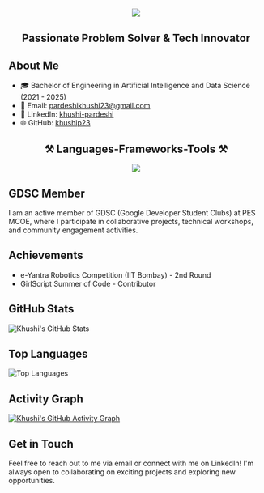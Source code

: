 <h1 align="center">
    <img src="https://readme-typing-svg.herokuapp.com/?font=Righteous&size=35&center=true&vCenter=true&width=500&height=70&duration=4000&lines=Hi+There!+👋;+I'm+Khushi+Pardeshi!;" />
</h1>

<h2 align="center"><strong>Passionate Problem Solver & Tech Innovator</strong></h2>                    
  

## About Me

- 🎓 Bachelor of Engineering in Artificial Intelligence and Data Science (2021 - 2025)                    
- 📧 Email: [pardeshikhushi23@gmail.com](mailto:pardeshikhushi23@gmail.com)
- 🔗 LinkedIn: [khushi-pardeshi](https://linkedin.com/in/khushi-pardeshi)
- 🌐 GitHub: [khuship23](https://github.com/khuship23)

<h2 align="center">⚒️ Languages-Frameworks-Tools ⚒️</h2>
<div align="center">
   <img src="https://skillicons.dev/icons?i=python,cpp,flask,mysql,sqlite,mongodb,html,css,bootstrap,tailwind,js,react,nodejs,express,java,kotlin,typescript,opencv,linux,anaconda,github,vscode,pycharm" />
</div>


## GDSC Member

I am an active member of GDSC (Google Developer Student Clubs) at PES MCOE, where I participate in collaborative projects, technical workshops, and community engagement activities.

## Achievements

- e-Yantra Robotics Competition (IIT Bombay) - 2nd Round
- GirlScript Summer of Code - Contributor                                                            


## GitHub Stats

![Khushi's GitHub Stats](https://github-readme-stats.vercel.app/api?username=khuship23&show_icons=true&theme=radical)

## Top Languages

![Top Languages](https://github-readme-stats.vercel.app/api/top-langs/?username=khuship23&layout=compact)

## Activity Graph

[![Khushi's GitHub Activity Graph](https://github-readme-activity-graph.vercel.app/graph?username=khuship23&theme=dracula)](https://github.com/ashutosh00710/github-readme-activity-graph)


## Get in Touch

Feel free to reach out to me via email or connect with me on LinkedIn! I'm always open to collaborating on exciting projects and exploring new opportunities.
